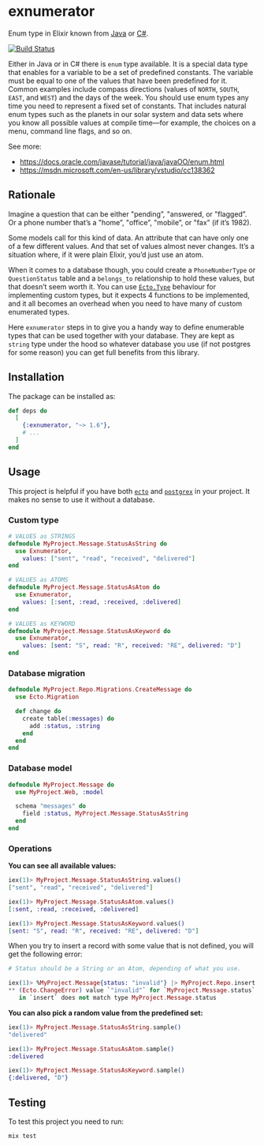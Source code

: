 # exnumerator

Enum type in Elixir known from [Java](https://docs.oracle.com/javase/tutorial/java/javaOO/enum.html) or [C#](https://msdn.microsoft.com/en-us/library/vstudio/cc138362).

[![Build Status](https://travis-ci.org/KamilLelonek/exnumerator.svg)](https://travis-ci.org/KamilLelonek/exnumerator)

Either in Java or in C# there is `enum` type available. It is a special data type that enables for a variable to be a set of predefined constants. The variable must be equal to one of the values that have been predefined for it. Common examples include compass directions (values of `NORTH`, `SOUTH`, `EAST`, and `WEST`) and the days of the week. You should use enum types any time you need to represent a fixed set of constants. That includes natural enum types such as the planets in our solar system and data sets where you know all possible values at compile time—for example, the choices on a menu, command line flags, and so on.

See more:

- <https://docs.oracle.com/javase/tutorial/java/javaOO/enum.html>
- <https://msdn.microsoft.com/en-us/library/vstudio/cc138362>

## Rationale

Imagine a question that can be either "pending”, "answered, or "flagged”. Or a phone number that’s a "home”, "office”, "mobile”, or "fax” (if it’s 1982).

Some models call for this kind of data. An attribute that can have only one of a few different values. And that set of values almost never changes. It’s a situation where, if it were plain Elixir, you’d just use an atom.

When it comes to a database though, you could create a `PhoneNumberType` or `QuestionStatus` table and a `belongs_to` relationship to hold these values, but that doesn’t seem worth it. You can use [`Ecto.Type`](http://hexdocs.pm/ecto/Ecto.Type.html) behaviour for implementing custom types, but it expects 4 functions to be implemented, and it all becomes an overhead when you need to have many of custom enumerated types.

Here `exnumerator` steps in to give you a handy way to define enumerable types that can be used together with your database. They are kept as `string` type under the hood so whatever database you use (if not postgres for some reason) you can get full benefits from this library.

## Installation

The package can be installed as:

```elixir
def deps do
  [
    {:exnumerator, "~> 1.6"},
    # ...
  ]
end
```

## Usage

This project is helpful if you have both [`ecto`](https://github.com/elixir-lang/ecto) and [`postgrex`](https://github.com/ericmj/postgrex) in your project. It makes no sense to use it without a database.

### Custom type

```elixir
# VALUES as STRINGS
defmodule MyProject.Message.StatusAsString do
  use Exnumerator,
    values: ["sent", "read", "received", "delivered"]
end

# VALUES as ATOMS
defmodule MyProject.Message.StatusAsAtom do
  use Exnumerator,
    values: [:sent, :read, :received, :delivered]
end

# VALUES as KEYWORD
defmodule MyProject.Message.StatusAsKeyword do
  use Exnumerator,
    values: [sent: "S", read: "R", received: "RE", delivered: "D"]
end
```

### Database migration

```elixir
defmodule MyProject.Repo.Migrations.CreateMessage do
  use Ecto.Migration

  def change do
    create table(:messages) do
      add :status, :string
    end
  end
end
```

### Database model

```elixir
defmodule MyProject.Message do
  use MyProject.Web, :model

  schema "messages" do
    field :status, MyProject.Message.StatusAsString
  end
end
```

### Operations

**You can see all available values:**

```elixir
iex(1)> MyProject.Message.StatusAsString.values()
["sent", "read", "received", "delivered"]
```

```elixir
iex(1)> MyProject.Message.StatusAsAtom.values()
[:sent, :read, :received, :delivered]
```

```elixir
iex(1)> MyProject.Message.StatusAsKeyword.values()
[sent: "S", read: "R", received: "RE", delivered: "D"]
```

When you try to insert a record with some value that is not defined, you will get the following error:

```elixir
# Status should be a String or an Atom, depending of what you use.

iex(1)> %MyProject.Message{status: "invalid"} |> MyProject.Repo.insert!()
** (Ecto.ChangeError) value `"invalid"` for `MyProject.Message.status`
   in `insert` does not match type MyProject.Message.status
```

**You can also pick a random value from the predefined set:**

```elixir
iex(1)> MyProject.Message.StatusAsString.sample()
"delivered"

iex(1)> MyProject.Message.StatusAsAtom.sample()
:delivered

iex(1)> MyProject.Message.StatusAsKeyword.sample()
{:delivered, "D"}
```

## Testing

To test this project you need to run:

    mix test
